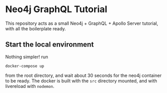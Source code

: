 # Neo4j GraphQL Tutorial
This repository acts as a small Neo4j + GraphQL + Apollo Server tutorial, with all the boilerplate ready.

## Start the local environment
Nothing simpler! run 
``` 
docker-compose up
```
from the root directory, and wait about 30 seconds for the neo4j container to be ready. 
The docker is built with the `src` directory mounted, and with livereload with `nodemon`.
